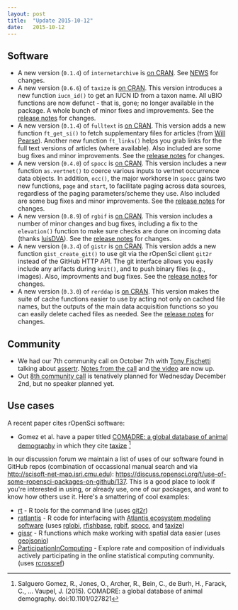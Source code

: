 ```yaml
---
layout: post
title:  "Update 2015-10-12"
date:   2015-10-12
---
```


## Software

* A new version (`0.1.4`) of `internetarchive` is [on CRAN](http://cran.rstudio.com/web/packages/internetarchive/). See [NEWS](https://github.com/ropensci/internetarchive/blob/master/NEWS) for changes.
* A new version (`0.6.6`) of `taxize` is [on CRAN](http://cran.rstudio.com/web/packages/taxize/). This version introduces a new function `iucn_id()` to get an IUCN ID from a taxon name. All uBIO functions are now defunct - that is, gone; no longer available in the package. A whole bunch of minor fixes and improvements. See the [release notes](https://github.com/ropensci/taxize/releases/tag/v0.6.6) for changes.
* A new version (`0.1.4`) of `fulltext` is [on CRAN](http://cran.rstudio.com/web/packages/fulltext/). This version adds a new function `ft_get_si()` to fetch supplementary files for articles (from [Will Pearse](https://github.com/willpearse)). Another new function `ft_links()` helps you grab links for the full text versions of articles (where available). Also included are some bug fixes and minor improvements. See the [release notes](https://github.com/ropensci/fulltext/releases/tag/v0.1.4) for changes.
* A new version (`0.4.0`) of `spocc` is [on CRAN](http://cran.rstudio.com/web/packages/spocc/). This version includes a new function `as.vertnet()` to coerce various inputs to vertnet occurrence data objects. In addition, `occ()`, the major workhorse in `spocc` gains two new functions, `page` and `start`, to facilitate paging across data sources, regardless of the paging parameters/scheme they use. Also included are some bug fixes and minor improvements. See the [release notes](https://github.com/ropensci/spocc/releases/tag/v0.4.0) for changes.
* A new version (`0.8.9`) of `rgbif` is [on CRAN](http://cran.rstudio.com/web/packages/rgbif/). This version includes a number of minor changes and bug fixes, including a fix to the `elevation()` function to make sure checks are done on incoming data (thanks [luisDVA](https://github.com/luisDVA)). See the [release notes](https://github.com/ropensci/rgbif/releases/tag/v0.8.9) for changes.
* A new version (`0.3.4`) of `gistr` is [on CRAN](http://cran.rstudio.com/web/packages/gistr/). This version adds a new function `gist_create_git()` to use git via the rOpenSci client `git2r` instead of the GitHub HTTP API. The git interface allows you easily include any arifacts during `knit()`, and to push binary files (e.g., images). Also, improvments and bug fixes. See the [release notes](https://github.com/ropensci/gistr/releases/tag/v0.3.4) for changes.
* A new version (`0.3.0`) of `rerddap` is [on CRAN](http://cran.rstudio.com/web/packages/rerddap/). This version makes the suite of cache functions easier to use by acting not only on cached file names, but the outputs of the main data acquisition functions so you can easily delete cached files as needed. See the [release notes](https://github.com/ropensci/rerddap/releases/tag/v0.3.0) for changes.

## Community 

* We had our 7th community call on October 7th with [Tony Fischetti](http://www.onthelambda.com/) talking about [assertr](https://github.com/tonyfischetti/assertr). [Notes from the call](https://docs.google.com/document/d/1qvJmMCw-TFsq70r6Qb19SVbhr24PsbrSV5zHdRLz7Cc/edit) and [the video](https://vimeo.com/141906295) are now up.
* Out [8th community call](https://github.com/ropensci/commcalls/issues/8) is tenatively planned for Wednesday December 2nd, but no speaker planned yet. 

## Use cases

A recent paper cites rOpenSci software:

* Gomez et al. have a paper titled [COMADRE: a global database of animal demography][comadre] in which they cite [taxize][taxize] [^1]

In our discussion forum we maintain a list of uses of our software found in GitHub repos (combination of occassional manual search and via http://scisoft-net-map.isri.cmu.edu): https://discuss.ropensci.org/t/use-of-some-ropensci-packages-on-github/137. This is a good place to look if you're interested in using, or already use, one of our packages, and want to know how others use it. Here's a smattering of cool examples:

* [rt][rt] - R tools for the command line (uses [git2r][git2r])
* [ratlantis][ratlantis] - R code for interfacing with [Atlantis ecosystem modeling software][atlantis] (uses [rglobi][rglobi], [rfishbase][rfishbase], [rgbif][rgbif], [spocc][spocc], and [taxize][taxize])
* [gissr][gissr] - R functions which make working with spatial data easier (uses [geojsonio][geojsonio])
* [ParticipationInComputing][ParticipationInComputing] - Explore rate and composition of individuals actively participating in the online statistical computing community. (uses [rcrossref][rcrossref])

[comadre]: http://www.biorxiv.org/content/early/2015/09/29/027821.abstract
[taxize]: https://github.com/ropensci/taxize
[rt]: https://github.com/rdatsci/rt
[git2r]: https://github.com/ropensci/git2r
[ratlantis]: https://github.com/jsgosnell/ratlantis
[atlantis]: http://atlantis.cmar.csiro.au/
[rglobi]: https://github.com/ropensci/rglobi
[rfishbase]: https://github.com/ropensci/rfishbase
[rgbif]: https://github.com/ropensci/rgbif
[spocc]: https://github.com/ropensci/spocc
[taxize]: https://github.com/ropensci/taxize
[gissr]: https://github.com/skgrange/gissr
[geojsonio]: https://github.com/ropensci/geojsonio
[rcrossref]: https://github.com/skgrange/rcrossref
[ParticipationInComputing]: https://github.com/kmanlove/ParticipationInComputing

[^1]: Salguero Gomez, R., Jones, O., Archer, R., Bein, C., de Burh, H., Farack, C., … Vaupel, J. (2015). COMADRE: a global database of animal demography. doi:10.1101/027821
